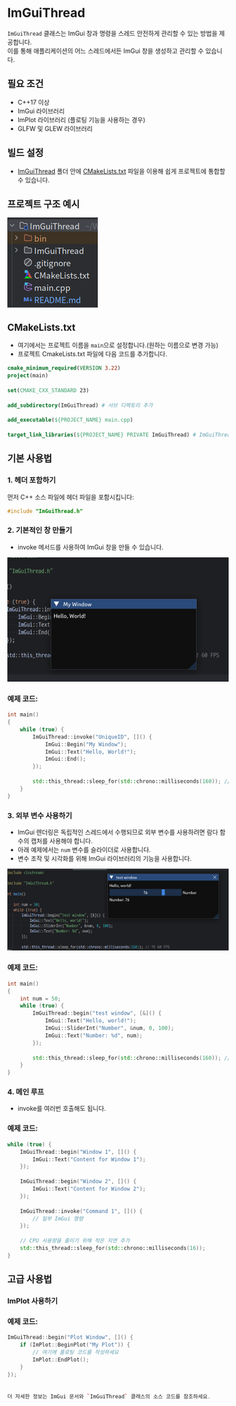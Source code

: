 # ImGuiThread
`ImGuiThread` 클래스는 ImGui 창과 명령을 스레드 안전하게 관리할 수 있는 방법을 제공합니다.\
이를 통해 애플리케이션의 어느 스레드에서든 ImGui 창을 생성하고 관리할 수 있습니다.

## 필요 조건
- C++17 이상
- ImGui 라이브러리
- ImPlot 라이브러리 (플로팅 기능을 사용하는 경우)
- GLFW 및 GLEW 라이브러리

## 빌드 설정
- [ImGuiThread](ImGuiThread) 폴더 안에 [CMakeLists.txt](ImGuiThread/CMakeLists.txt) 파일을 이용해 쉽게 프로젝트에 통합할 수 있습니다.

## 프로젝트 구조 예시
![img.png](ImGuiThread/image/img.png)

## CMakeLists.txt
- 여기에서는 프로젝트 이름을 `main`으로 설정합니다.(원하는 이름으로 변경 가능)
- 프로젝트 CmakeLists.txt 파일에 다음 코드를 추가합니다.
```cmake
cmake_minimum_required(VERSION 3.22)
project(main)

set(CMAKE_CXX_STANDARD 23)

add_subdirectory(ImGuiThread) # 서브 디렉토리 추가

add_executable(${PROJECT_NAME} main.cpp)

target_link_libraries(${PROJECT_NAME} PRIVATE ImGuiThread) # ImGuiThread 라이브러리 링크
```

## 기본 사용법

### 1. 헤더 포함하기

먼저 C++ 소스 파일에 헤더 파일을 포함시킵니다:

```c++
#include "ImGuiThread.h"
```

### 2. 기본적인 창 만들기
- invoke 메서드를 사용하여 ImGui 창을 만들 수 있습니다.

![img.png](ImGuiThread/img.png)
### 예제 코드:
```c++
int main()
{
    while (true) {
        ImGuiThread::invoke("UniqueID", []() {
            ImGui::Begin("My Window");
            ImGui::Text("Hello, World!");
            ImGui::End();
        });

        std::this_thread::sleep_for(std::chrono::milliseconds(160)); // 약 60 FPS
    }
}
```

### 3. 외부 변수 사용하기
- ImGui 렌더링은 독립적인 스레드에서 수행되므로 외부 변수를 사용하려면 람다 함수의 캡처를 사용해야 합니다.
- 아래 예제에서는 `num` 변수를 슬라이더로 사용합니다.
- 변수 조작 및 시각화를 위해 ImGui 라이브러리의 기능을 사용합니다.

![img_1.png](ImGuiThread/img_1.png)

### 예제 코드:
```c++
int main()
{
    int num = 50;
    while (true) {
        ImGuiThread::begin("test window", [&]() {
            ImGui::Text("Hello, world!");
            ImGui::SliderInt("Number", &num, 0, 100);
            ImGui::Text("Number: %d", num);
        });

        std::this_thread::sleep_for(std::chrono::milliseconds(160)); // 약 60 FPS
    }
}
```

### 4. 메인 루프

- invoke를 여러번 호출해도 됩니다.

### 예제 코드:
```c++
while (true) {
    ImGuiThread::begin("Window 1", []() {
        ImGui::Text("Content for Window 1");
    });

    ImGuiThread::begin("Window 2", []() {
        ImGui::Text("Content for Window 2");
    });

    ImGuiThread::invoke("Command 1", []() {
        // 일부 ImGui 명령
    });

    // CPU 사용량을 줄이기 위해 작은 지연 추가
    std::this_thread::sleep_for(std::chrono::milliseconds(16));
}
```

## 고급 사용법

### ImPlot 사용하기
### 예제 코드:
```c++
ImGuiThread::begin("Plot Window", []() {
    if (ImPlot::BeginPlot("My Plot")) {
        // 여기에 플로팅 코드를 작성하세요
        ImPlot::EndPlot();
    }
});


더 자세한 정보는 ImGui 문서와 `ImGuiThread` 클래스의 소스 코드를 참조하세요.
